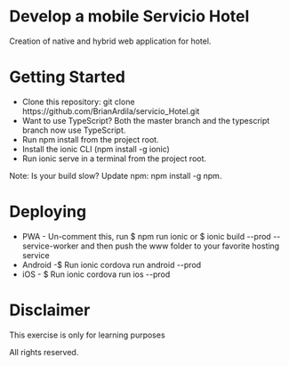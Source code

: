 <h1>Develop a mobile Servicio Hotel </h1>
<p>
  
Creation of native and hybrid web application for hotel.
  
</p>

<h1>Getting Started</h1>
<p>
  <ul>
    <li>Clone this repository:    git clone https://github.com/BrianArdila/servicio_Hotel.git</li>
    <li>Want to use TypeScript? Both the master branch and the typescript branch now use TypeScript.</li>
    <li>Run npm install from the project root.</li>
    <li>Install the ionic CLI (npm install -g ionic)</li>
    <li>Run ionic serve in a terminal from the project root.</li>
   </ul>

Note: Is your build slow? Update npm: npm install -g npm.
</p>


<h1>Deploying</h1>
<p>
  <ul>
    <li>PWA - Un-comment this, run $  npm run ionic or $  ionic build --prod --service-worker and then push the www folder to your favorite hosting service</li>
    <li>Android -$  Run ionic cordova run android --prod </li>
    <li>iOS - $  Run ionic cordova run ios --prod</li>
  </ul>
</p>

<h1>Disclaimer</h1>

<p>
  This exercise is only for learning purposes 
  
All rights reserved. 
</p>
